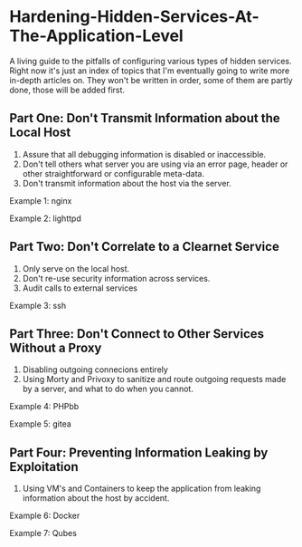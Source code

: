 Hardening-Hidden-Services-At-The-Application-Level
==================================================

A living guide to the pitfalls of configuring various types of hidden services.
Right now it's just an index of topics that I'm eventually going to write more
in-depth articles on. They won't be written in order, some of them are partly
done, those will be added first.

Part One: Don't Transmit Information about the Local Host
---------------------------------------------------------

  1. Assure that all debugging information is disabled or inaccessible.
  2. Don't tell others what server you are using via an error page, header or
    other straightforward or configurable meta-data.
  3. Don't transmit information about the host via the server.

Example 1: nginx

Example 2: lighttpd

Part Two: Don't Correlate to a Clearnet Service
-----------------------------------------------

  1. Only serve on the local host.
  2. Don't re-use security information across services.
  3. Audit calls to external services

Example 3: ssh

Part Three: Don't Connect to Other Services Without a Proxy
-----------------------------------------------------------

  1. Disabling outgoing connecions entirely
  2. Using Morty and Privoxy to sanitize and route outgoing requests made by
    a server, and what to do when you cannot.

Example 4: PHPbb

Example 5: gitea

Part Four: Preventing Information Leaking by Exploitation
---------------------------------------------------------

  1. Using VM's and Containers to keep the application from leaking information
    about the host by accident.

Example 6: Docker

Example 7: Qubes

